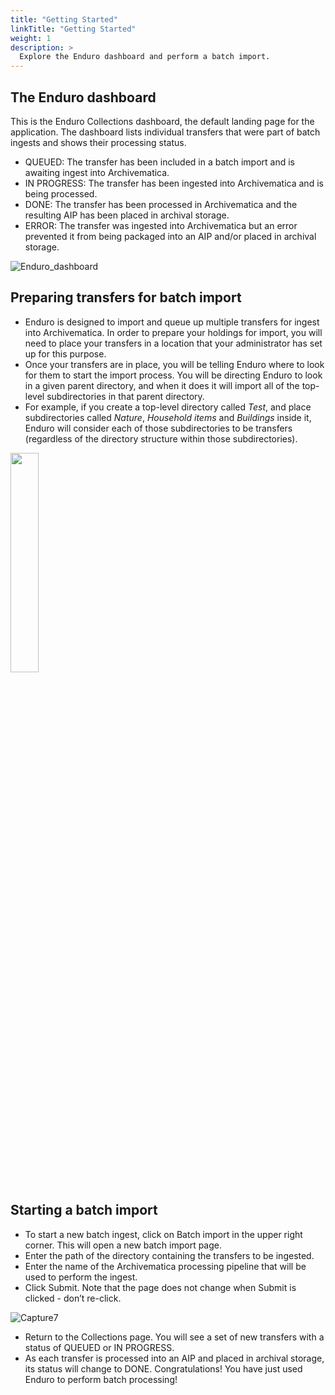 ```yaml
---
title: "Getting Started"
linkTitle: "Getting Started"
weight: 1
description: >
  Explore the Enduro dashboard and perform a batch import.
---
```


## The Enduro dashboard

This is the Enduro Collections dashboard, the default landing page for the application. The dashboard lists individual transfers that were part of batch ingests and shows their processing status.
* QUEUED: The transfer has been included in a batch import and is awaiting ingest into Archivematica.
* IN PROGRESS: The transfer has been ingested into Archivematica and is being processed.
* DONE: The transfer has been processed in Archivematica and the resulting AIP has been placed in archival storage.
* ERROR: The transfer was ingested into Archivematica but an error prevented it from being packaged into an AIP and/or
 placed in archival storage.

![Enduro_dashboard](https://user-images.githubusercontent.com/14101311/112544758-a510da80-8d74-11eb-887d-00d34e3e3786.PNG)

## Preparing transfers for batch import

* Enduro is designed to import and queue up multiple transfers for ingest into Archivematica. In order to prepare your holdings for import, you will need to place your transfers in a location that your administrator has set up for this purpose.
* Once your transfers are in place, you will be telling Enduro where to look for them to start the import process. You will be directing Enduro to look in a given parent directory, and when it does it will import all of the top-level subdirectories in that parent directory.
* For example, if you create a top-level directory called *Test*, and place subdirectories called *Nature*, *Household items* and *Buildings* inside it, Enduro will consider each of those subdirectories to be transfers (regardless of the directory structure within those subdirectories).

<img src="https://user-images.githubusercontent.com/14101311/112539210-f10c5100-8d6d-11eb-91ae-9b3afd8835e3.png" width=30% height=30%>

## Starting a batch import

* To start a new batch ingest, click on Batch import in the upper right corner. This will open a new batch import page.
* Enter the path of the directory containing the transfers to be ingested. 
* Enter the name of the Archivematica processing pipeline that will be used to perform the ingest. 
* Click Submit. Note that the page does not change when Submit is clicked - don’t re-click.

![Capture7](https://user-images.githubusercontent.com/14101311/112523923-80a90400-8d5c-11eb-96c2-dd9df3ce3ad9.PNG)

* Return to the Collections page. You will see a set of new transfers with a status of QUEUED or IN PROGRESS. 
* As each transfer is processed into an AIP and placed in archival storage, its status will change to DONE. Congratulations! You have just used Enduro to perform batch processing! 
